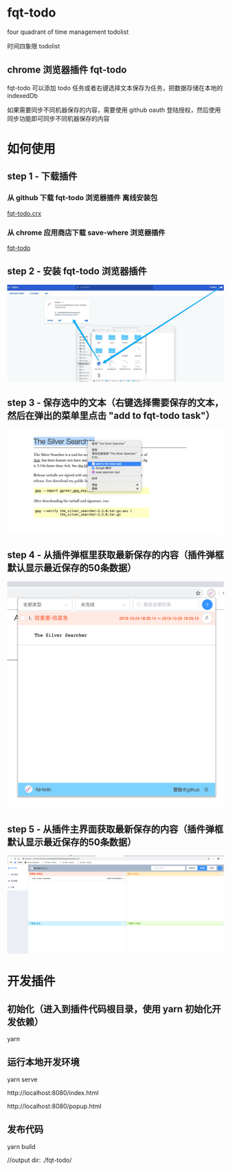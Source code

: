 # fqt-todo

four quadrant of time management todolist

时间四象限 todolist

## chrome 浏览器插件 fqt-todo

fqt-todo 可以添加 todo 任务或者右键选择文本保存为任务，把数据存储在本地的 indexedDb

如果需要同步不同机器保存的内容，需要使用 github oauth 登陆授权，然后使用同步功能即可同步不同机器保存的内容 

# 如何使用

## step 1 - 下载插件

### 从 github 下载 fqt-todo 浏览器插件 离线安装包

[fqt-todo.crx](https://raw.githubusercontent.com/hnjd-fe/qt-todo/master/dist/fqt-todo-latest.crx)

### 从 chrome 应用商店下载 save-where 浏览器插件

[fqt-todo](https://chrome.google.com/webstore/detail/fqt-todo/obhifbjljidbaobfhgnfkfapajcgchah?hl=zh-CN)

## step 2 - 安装 fqt-todo 浏览器插件

![install.png](./static/markdown_img/install.png)

## step 3 - 保存选中的文本（右键选择需要保存的文本，然后在弹出的菜单里点击 "add to fqt-todo task"）

![add_selection.png](./static/markdown_img/add_selection.png)

## step 4 - 从插件弹框里获取最新保存的内容（插件弹框默认显示最近保存的50条数据）

![popup_view.png](./static/markdown_img/popup_view.png)

## step 5 - 从插件主界面获取最新保存的内容（插件弹框默认显示最近保存的50条数据）

![grid_view.png](./static/markdown_img/grid_view.png)

# 开发插件 

## 初始化（进入到插件代码根目录，使用 yarn 初始化开发依赖）
  yarn
  
## 运行本地开发环境
  yarn serve 
  
  http://localhost:8080/index.html
  
  http://localhost:8080/popup.html
  
## 发布代码
  yarn build 
  
  //output dir: ./fqt-todo/
